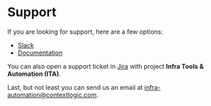 # Support

If you are looking for support, here are a few options:

- [Slack](https://logicians.slack.com/archives/CRUAK4VSA)
- [Documentation](https://github.com/ContextLogic/autobots/blob/master/README.md)

You can also open a support ticket in [Jira](https://jira.wish.site/secure/CreateIssue!default.jspa) with project **Infra Tools & Automation (ITA)**. 

Last, but not least you can send us an email at <infra-automation@contextlogic.com>.